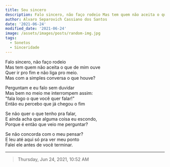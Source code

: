 ```yaml
---
title: Sou sincero
description: Falo sincero, não faço rodeio Mas tem quem não aceita o que de mim ouve 
author: Alvaro Separovich Cassiano dos Santos
date: '2021-06-24'
modified_date: '2021-06-24'
image: /assets/images/posts/random-img.jpg
tags:
  - Sonetos
  - Sinceridade
---    
```

Falo sincero, não faço rodeio    
Mas tem quem não aceita o que de mim ouve    
Quer ir pro fim e não liga pro meio.    
Mas com a simples conversa o que houve?    
    
Perguntam e eu falo sem duvidar    
Mas bem no meio me interrompem assim:    
"fala logo o que você quer falar!"    
Então eu percebo que já chegou o fim    
    
Se não quer o que tenho pra falar,    
E ainda acha que alguma coisa eu escondo,    
Porque é então que veio me perguntar?    
    
Se não concorda com o meu pensar?    
E leu até aqui só pra ver meu ponto    
Falei ele antes de você terminar.          

______

> Thursday, Jun 24, 2021, 10:52 AM